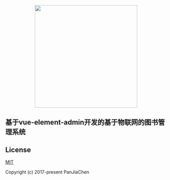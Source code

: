 <p align="center">
  <img width="320" src="https://wpimg.wallstcn.com/ecc53a42-d79b-42e2-8852-5126b810a4c8.svg">
</p>

## 基于vue-element-admin开发的基于物联网的图书管理系统

## License

[MIT](https://github.com/PanJiaChen/vue-element-admin/blob/master/LICENSE)

Copyright (c) 2017-present PanJiaChen
